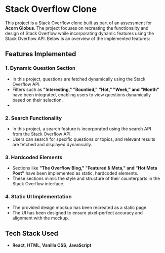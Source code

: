 # Stack Overflow Clone

This project is a Stack Overflow clone built as part of an assessment for **Acorn Globus**. The project focuses on recreating the functionality and design of Stack Overflow while incorporating dynamic features using the Stack Overflow API. Below is an overview of the implemented features:

## Features Implemented


### 1. Dynamic Question Section
- In this project, questions are fetched dynamically using the Stack Overflow API.
- Filters such as **"Interesting," "Bountied," "Hot," "Week," and "Month"** have been integrated, enabling users to view questions dynamically based on their selection.
- 
### 2. Search Functionality
- In this project, a search feature is incorporated using the search API from the Stack Overflow API.
- Users can search for specific questions or topics, and relevant results are fetched and displayed dynamically.

### 3. Hardcoded Elements
- Sections like **"The Overflow Blog," "Featured & Meta," and "Hot Meta Post"** have been implemented as static, hardcoded elements.
- These sections mimic the style and structure of their counterparts in the Stack Overflow interface.

### 4. Static UI Implementation
- The provided design mockup has been recreated as a static page.
- The UI has been designed to ensure pixel-perfect accuracy and alignment with the mockup.



## Tech Stack Used
- **React**, **HTML**, **Vanilla CSS**, **JavaScript**

